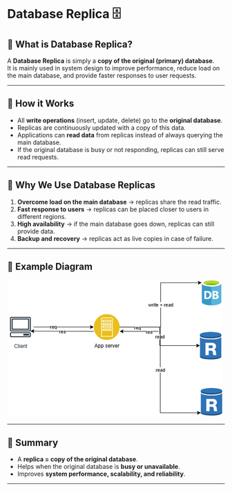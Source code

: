 # Database Replica 🗄️

## 🔹 What is Database Replica?
A **Database Replica** is simply a **copy of the original (primary) database**.  
It is mainly used in system design to improve performance, reduce load on the main database, and provide faster responses to user requests.

---

## 🔹 How it Works
- All **write operations** (insert, update, delete) go to the **original database**.  
- Replicas are continuously updated with a copy of this data.  
- Applications can **read data** from replicas instead of always querying the main database.  
- If the original database is busy or not responding, replicas can still serve read requests.  

---

## 🔹 Why We Use Database Replicas
1. **Overcome load on the main database** → replicas share the read traffic.  
2. **Fast response to users** → replicas can be placed closer to users in different regions.  
3. **High availability** → if the main database goes down, replicas can still provide data.  
4. **Backup and recovery** → replicas act as live copies in case of failure.  

---

## 🔹 Example Diagram

![Database Replica Working](../images/database_replica.drawio.png)

---

## 🔹 Summary
- A **replica = copy of the original database**.  
- Helps when the original database is **busy or unavailable**.  
- Improves **system performance, scalability, and reliability**.  

---

